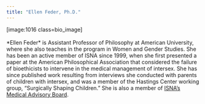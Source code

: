 ```yaml
---
title: "Ellen Feder, Ph.D."
---
```


[image:1016 class=bio_image]<br><br>\*Ellen Feder\* is Assistant Professor of Philosophy at American University, where she also teaches in the program in Women and Gender Studies. She has been an active member of <span class="caps">ISNA</span> since 1999, when she first presented a paper at the American Philosophical Association that considered the failure of bioethicists to intervene in the medical management of intersex. She has since published work resulting from interviews she conducted with parents of children with intersex, and was a member of the Hastings Center working group, &#8220;Surgically Shaping Children.&#8221; She is also a member of [<span class="caps">ISNA</span>&#8217;s Medical Advisory Board][1].

 [1]: http://www.isna.org/about/medicalboard/